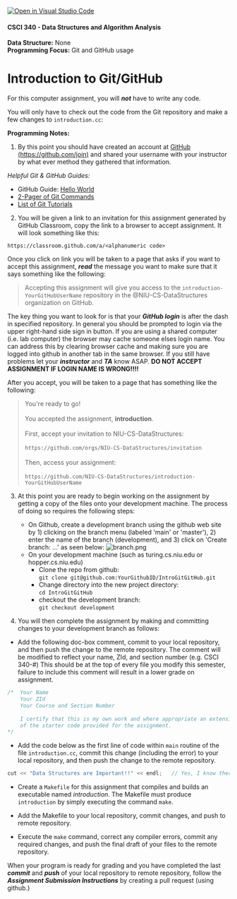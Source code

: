 [![Open in Visual Studio Code](https://classroom.github.com/assets/open-in-vscode-c66648af7eb3fe8bc4f294546bfd86ef473780cde1dea487d3c4ff354943c9ae.svg)](https://classroom.github.com/online_ide?assignment_repo_id=8245885&assignment_repo_type=AssignmentRepo)
#### CSCI 340 - Data Structures and Algorithm Analysis

**Data Structure:** None <br>
**Programming Focus:** Git and GitHub usage
                  
# Introduction to Git/GitHub

For this computer assignment, you will ***not*** have to write any code.

You will only have to check out the code from the Git repository and make a few changes to `introduction.cc`:

**Programming Notes:**

1) By this point you should have created an account at [GitHub (https://github.com/join)](https://github.com/join) and shared your username with your instructor by what ever method they gathered that information.

*Helpful Git & GitHub Guides:*

* GitHub Guide: [Hello World](https://guides.github.com/activities/hello-world/)
* [2-Pager of Git Commands](https://education.github.com/git-cheat-sheet-education.pdf)
* [List of Git Tutorials](https://help.github.com/articles/good-resources-for-learning-git-and-github/)

2) You will be given a link to an invitation for this assignment generated by GitHub Classroom, copy the link to a browser to accept assignment. It will look something like this:

`https://classroom.github.com/a/<alphanumeric code>`

Once you click on link you will be taken to a page that asks if you want to accept this assignment, ***read*** the message you want to make sure that it says something like the following:

>Accepting this assignment will give you access to the `introduction-YourGitHubUserName` repository in the @NIU-CS-DataStructures organization on GitHub.

The key thing you want to look for is that your ***GitHub login*** is after the dash in specified repository. In general you should be prompted to login via the upper right-hand side sign in button. If you are using a shared computer (i.e. lab computer) the browser may cache someone elses login name.  You can address this by clearing browser cache and making sure you are logged into github in another tab in the same browser. If you still have problems let your ***instructor*** and ***TA*** know ASAP. **DO NOT ACCEPT ASSIGNMENT IF LOGIN NAME IS WRONG!!!!**

After you accept, you will be taken to a page that has something like the following:

>You're ready to go!<br><br>
You accepted the assignment, **introduction**.<br><br>
First, accept your invitation to NIU-CS-DataStructures:<br><br>
`https://github.com/orgs/NIU-CS-DataStructures/invitation`<br><br>
Then, access your assignment:<br><br>
`https://github.com/NIU-CS-DataStructures/introduction-YourGitHubUserName`

3) At this point you are ready to begin working on the assignment by getting a copy of the files onto your development machine.  The process of doing so requires the following steps:
    * On Github, create a development branch using the github web site by 1) clicking on the branch menu (labeled 'main' or 'master'), 2) enter the name of the branch (development), and 3) click on 'Create branch: ...' as seen below:
    ![branch.png](branch.png)
    * On your development machine (such as turing.cs.niu.edu or hopper.cs.niu.edu)
      - Clone the repo from github:<br>
	  `git clone git@github.com:YourGithubID/IntroGitGitHub.git`
      - Change directory into the new project directory:<br>
	  `cd IntroGitGitHub`
      -  checkout the development branch:<br>
	  `git checkout development`

4) You will then complete the assignment by making and committing changes to your development branch as follows:

* Add the following doc-box comment, commit to your local repository, and then push the change to the remote repository. The comment will be modified to reflect your name, ZId, and section number (e.g. CSCI 340-#) This should be at the top of every file you modify this semester, failure to include this comment will result in a lower grade on assignment.

```c++
/* 	Your Name
	Your ZId
	Your Course and Section Number
	
	I certify that this is my own work and where appropriate an extension 
	of the starter code provided for the assignment.
*/
```

* Add the code below as the first line of code within `main` routine of the file `introduction.cc`, commit this change (including the error) to your local repository, and then push the change to the remote repository.

```c++
cut << "Data Structures are Important!!" << endl;   // Yes, I know there is a typo!!!
```

* Create a `Makefile` for this assignment that compiles and builds an executable named *introduction*. The Makefile must produce `introduction` by simply executing the command `make`.

* Add the Makefile to your local repository, commit changes, and push to remote repository.

* Execute the `make` command, correct any compiler errors, commit any required changes, and push the final draft of your files to the remote repository.

When your program is ready for grading and you have completed the last ***commit*** and ***push*** of your local repository to remote repository, follow the _**Assignment Submission Instructions**_ by creating a pull request (using github.)
